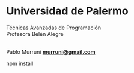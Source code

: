 # Universidad de Palermo <br />
Técnicas Avanzadas de Programación <br />
Profesora Belén Alegre <br /><br />

Pablo Murruni <b><murruni@gmail.com></b>

npm install

